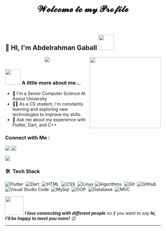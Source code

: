 <body>
  <center>
<h1 align="center">  𝓦𝓮𝓵𝓬𝓸𝓶𝓮 𝓽𝓸 𝓶𝔂 𝓟𝓻𝓸𝓯𝓲𝓵𝓮  </h1>
  </center>
</body>
<br>
<h2>
  👋
    HI, I'm Abdelrahman Gaball
  <img src="https://media.giphy.com/media/12oufCB0MyZ1Go/giphy.gif" width="50"></h2>

</h2>
<img align='right' src="https://media.giphy.com/media/M9gbBd9nbDrOTu1Mqx/giphy.gif" width="230">

<!-- Typing SVG by DenverCoder1 - https://github.com/DenverCoder1/readme-typing-svg -->
<p align="center">
  <a href="https://github.com/DenverCoder1/readme-typing-svg"><img src="https://readme-typing-svg.herokuapp.com/?lines=Flutter%20developer;&color=00FF00&vCenter=true&size=22"></a>
</p>




### <img src="https://media.giphy.com/media/VgCDAzcKvsR6OM0uWg/giphy.gif" width="50"> A little more about me...  

- 🏢 I'm a Senior Computer Science At Assiut University
- 👨‍💻 As a CS student, I'm constantly learning and exploring new technologies to improve my skills.
- 💬 Ask me about my experience with Flutter, Dart, and C++



### Connect with Me :

<a href="https://www.linkedin.com/in/abdelrahman-gaball/" target="_blank"><img src="https://img.shields.io/badge/-Abdelrahman%20Gaball-0077B5?style=for-the-badge&logo=Linkedin&logoColor=white"/></a>
<a href="https://t.me/Abdelrahman_gaball" target="_blank"><img src="https://img.shields.io/badge/-Abdelrahman%20Gaball-0077B5?style=for-the-badge&logo=Telegram&logoColor=white"/></a>

<a href="https://www.facebook.com/abdelrahman.gabal.16/" target="_blank"><img src="https://img.shields.io/badge/-Abdelrahman%20Gaball-0077B5?style=for-the-badge&logo=Facebook&logoColor=white"/></a>




### 🛠 &nbsp;Tech Stack
![Flutter](https://img.shields.io/badge/-Flutter-05122A?style=flat&logo=Flutter)&nbsp;
![Dart](https://img.shields.io/badge/-Dart-05122A?style=flat&logo=Dart&logoColor=563D7C)&nbsp;
![HTML](https://img.shields.io/badge/-HTML-05122A?style=flat&logo=HTML5)&nbsp;
![CSS](https://img.shields.io/badge/-CSS-05122A?style=flat&logo=CSS3&logoColor=1572B6)&nbsp;
![Linux](https://img.shields.io/badge/-Linux-05122A?style=flat&logo=Linux)
![Algorithms](https://img.shields.io/badge/-Algorithms-05122A?style=flat&logo=Algorithms&logoColor=339933)&nbsp;
![Git](https://img.shields.io/badge/-Git-05122A?style=flat&logo=git)&nbsp;
![GitHub](https://img.shields.io/badge/-GitHub-05122A?style=flat&logo=github)&nbsp;
![Visual Studio Code](https://img.shields.io/badge/-Visual%20Studio%20Code-05122A?style=flat&logo=visual-studio-code&logoColor=007ACC)&nbsp;
![MySql](https://img.shields.io/badge/-MySql-05122A?style=flat&logo=MySql)&nbsp;
![OOP](https://img.shields.io/badge/-OOP-05122A?style=flat&logo=OOP)&nbsp;
![Database](https://img.shields.io/badge/-Database-05122A?style=flat&logo=Database)&nbsp;
![MVC](https://img.shields.io/badge/-MVC%20-05122A?style=flat&logo=MVC)&nbsp;








<img src="https://media.giphy.com/media/LnQjpWaON8nhr21vNW/giphy.gif" width="60"> <em><b>I love connecting with different people</b> so if you want to say <b>hi, I'll be happy to meet you more!</b> 😊</em>

---




